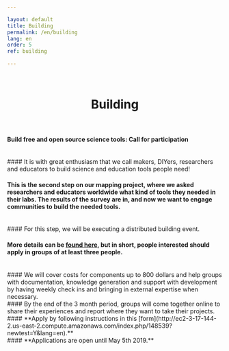 ```yaml
---

layout: default
title: Building
permalink: /en/building
lang: en
order: 5
ref: building

---
```


<br>
  <center>
    <h1> Building </h1>  
  </center>
<br>



#### **Build free and open source science tools: Call for participation**

<br>
#### It is with great enthusiasm that we call makers, DIYers, researchers and educators to build science and education tools people need!
<br>

#### This is the second step on our mapping project, where we asked researchers and educators worldwide what kind of tools they needed in their labs. The results of the survey are in, and now we want to engage communities to build the needed tools.

<br>
#### For this step, we will be executing a distributed building event.
<br>

#### More details can be [found here](https://github.com/FOSH-following-demand/building_event/blob/master/criteria_and_application.md), but in short, people interested should apply in groups of at least three people.
<br>
#### We will cover costs for components up to 800 dollars and help groups with documentation, knowledge generation and support with development by having weekly check ins and bringing in external expertise when necessary.
<br>
#### By the end of the 3 month period, groups will come together online to share their experiences and report where they want to take their projects.
<br>
#### **Apply by following instructions in this [form](http://ec2-3-17-144-2.us-east-2.compute.amazonaws.com/index.php/148539?newtest=Y&lang=en).**

<br>
#### **Applications are open until May 5th 2019.**
